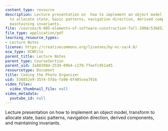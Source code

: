 ```yaml
---
content_type: resource
description: Lecture presentation on  how to implement an object model, transform
  to allocate state, basic patterns, navigation direction, derived components, and
  maintaining invariants.
file: /courses/6-005-elements-of-software-construction-fall-2008/536852e935745fdafa966f405cea7916_MIT6_005f08_lec19.pdf
file_type: application/pdf
learning_resource_types:
- Lecture Notes
license: https://creativecommons.org/licenses/by-nc-sa/4.0/
ocw_type: OCWFile
parent_title: Lecture Notes
parent_type: CourseSection
parent_uid: 3a88398d-2539-09b4-c278-7feefc951a95
resourcetype: Document
title: Coding the Photo Organizer
uid: 536852e9-3574-5fda-fa96-6f405cea7916
video_files:
  video_thumbnail_file: null
video_metadata:
  youtube_id: null
---
```

Lecture presentation on  how to implement an object model, transform to allocate state, basic patterns, navigation direction, derived components, and maintaining invariants.